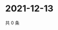 # 2021-12-13

共 0 条

<!-- BEGIN WEIBO -->
<!-- 最后更新时间 Mon Dec 13 2021 13:13:40 GMT+0800 (China Standard Time) -->

<!-- END WEIBO -->
